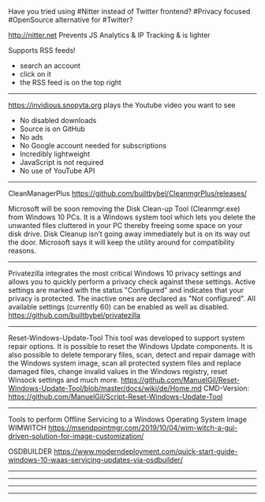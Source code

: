 Have you tried using #Nitter instead of Twitter frontend?
#Privacy focused #OpenSource alternative for #Twitter?

http://nitter.net
Prevents JS Analytics & 
IP Tracking & 
is lighter

Supports RSS feeds!
- search an account
- click on it 
- the RSS feed is on the top right

---------------------------------------------------------

https://invidious.snopyta.org
plays the Youtube video you want to see

- No disabled downloads
- Source is on GitHub
- No ads
- No Google account needed for subscriptions
- Incredibly lightweight 
- JavaScript is not required
- No use of YouTube API

---------------------------------------------------------

CleanManagerPlus
https://github.com/builtbybel/CleanmgrPlus/releases/

Microsoft will be soon removing the Disk Clean-up Tool (Cleanmgr.exe) from Windows 10 PCs. It is a Windows system tool which lets you delete the unwanted files cluttered in your PC thereby freeing some space on your disk drive. Disk Cleanup isn’t going away immediately but is on its way out the door. Microsoft says it will keep the utility around for compatibility reasons.

---------------------------------------------------------

Privatezilla integrates the most critical Windows 10 privacy settings and allows you to quickly perform a privacy check against these settings. Active settings are marked with the status "Configured" and indicates that your privacy is protected. The inactive ones are declared as "Not configured". All available settings (currently 60) can be enabled as well as disabled.
https://github.com/builtbybel/privatezilla

---------------------------------------------------------

Reset-Windows-Update-Tool
This tool was developed to support system repair options. It is possible to reset the Windows Update components. It is also possible to delete temporary files, scan, detect and repair damage with the Windows system image, scan all protected system files and replace damaged files, change invalid values in the Windows registry, reset Winsock settings and much more.
https://github.com/ManuelGil/Reset-Windows-Update-Tool/blob/master/docs/wiki/de/Home.md
CMD-Version: https://github.com/ManuelGil/Script-Reset-Windows-Update-Tool

---------------------------------------------------------

Tools to perform Offline Servicing to a Windows Operating System Image
WIMWITCH
https://msendpointmgr.com/2019/10/04/wim-witch-a-gui-driven-solution-for-image-customization/

OSDBUILDER
https://www.moderndeployment.com/quick-start-guide-windows-10-waas-servicing-updates-via-osdbuilder/


---------------------------------------------------------

---------------------------------------------------------

---------------------------------------------------------

---------------------------------------------------------

